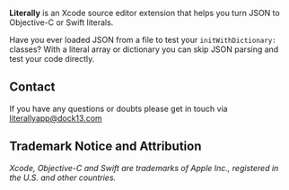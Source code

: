 __Literally__ is an Xcode source editor extension that helps you turn JSON to Objective-C or Swift literals. 

Have you ever loaded JSON from a file to test your `initWithDictionary:` classes? With a literal array or dictionary you can skip JSON parsing and test your code directly.

## Contact

If you have any questions or doubts please get in touch via literallyapp@dock13.com

## Trademark Notice and Attribution

_Xcode, Objective-C and Swift are trademarks of Apple Inc., registered in the U.S. and other countries._

